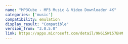 ```yaml
---
name: "MP3Cube - MP3 Music & Video Downloader 4K"
categories: ['music']
compatibility: emulation
display_result: "Compatible"
version_from: "3.0.5.0"
link: https://apps.microsoft.com/detail/9N615W157BHM
---
```

